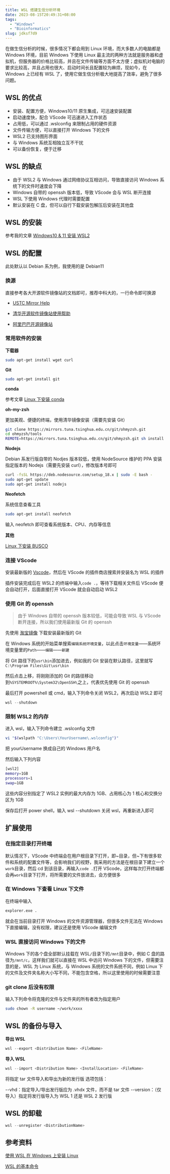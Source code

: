 ```yaml
---
title: WSL 搭建生信分析环境
date: 2023-08-15T20:49:31+08:00
tags:
  - "Windows"
  - "Bioinformatics"
slug: jdksf7d9
---
```


在做生信分析的时候，很多情况下都会用到 Linux 环境，而大多数人的电脑都是 Windows 环境，目前 Windows 下使用 Linux 最主流的两种方法就是服务器和虚拟机，但服务器的价格比较高，并且在文件传输等方面不太方便；虚拟机对电脑的要求比较高，并且占用也很大、启动时间长且配置较为麻烦，现如今，在 Windows 上已经有 WSL 了，使用它做生信分析极大地提高了效率，避免了很多问题。

<!--more-->

## WSL 的优点

- 安装、配置方便，Windows10/11 原生集成，可迅速安装配置
- 启动速度快，配合 VScode 可迅速进入工作状态
- 占用低，可以通过 .wslconfig 来限制占用的硬件资源
- 文件传输方便，可以直接打开 Windows 下的文件
- WSL2 已支持图形界面
- 与 Windows 系统互相独立互不干扰
- 可以备份恢复，便于迁移

## WSL 的缺点

- 由于 WSL2 与 Windows 通过网络协议互相访问，导致直接访问 Windows 系统下的文件时速度会下降
- Windows 自带的 openssh 版本低，导致 VScode 会与 WSL 断开连接
- WSL 下使用 Windows 代理时需要配置
- 默认安装在 C 盘，但可以自行下载安装包解压后安装在其他盘

## WSL 的安装

参考我的文章 [Windows10 & 11 安装 WSL2](https://www.yuanj.top/posts/309de741/)

## WSL 的配置

此处默认以 Debian 系为例，我使用的是 Debian11

### 换源

直接参考各大开源软件镜像站的文档即可，推荐中科大的，一行命令即可换源

- [USTC Mirror Help](https://mirrors.ustc.edu.cn/help/)

- [清华开源软件镜像站使用帮助](https://mirrors-i.tuna.tsinghua.edu.cn/help/debian/)

- [阿里巴巴开源镜像站](https://developer.aliyun.com/mirror/)

### 常用软件的安装

**下载器**

```bash
sudo apt-get install wget curl
```

**Git**

```bash
sudo apt-get install git
```

**conda**

参考文章 [Linux 下安装 conda](https://www.yuanj.top/posts/1d0dd329/)

**oh-my-zsh**

更加美观、便捷的终端，使用清华镜像安装（需要先安装 Git）

```bash
git clone https://mirrors.tuna.tsinghua.edu.cn/git/ohmyzsh.git
cd ohmyzsh/tools
REMOTE=https://mirrors.tuna.tsinghua.edu.cn/git/ohmyzsh.git sh install.sh
```

**Nodejs**

Debian 系发行版自带的 Nodjes 版本较低，使用 NodeSource 维护的 PPA 安装指定版本的 Nodejs（需要先安装 curl），修改版本号即可

```bash
curl -fsSL https://deb.nodesource.com/setup_18.x | sudo -E bash -
sudo apt-get update
sudo apt-get install nodejs
```

**Neofetch**

系统信息查看工具

```bash
sudo apt-get install neofetch
```

输入 neofetch 即可查看系统版本、CPU、内存等信息

**其他**

[Linux 下安装 BUSCO](https://www.yuanj.top/posts/24ed802/)

### 连接 VScode

安装最新版的 [Vscode](https://code.visualstudio.com/)，然后在 VScode 的插件商店搜索并安装名为 WSL 的插件

插件安装完成后在 WSL2 的终端中输入`code .`，等待下载相关文件后 VScode 便会自动打开，后面直接打开 VScode 就会自动启动 WSL2

### 使用 Git 的 openssh

>由于 Windows 自带的 openssh 版本较低，可能会导致 WSL 与 VScode 断开连接，所以我们使用最新版 Git 的 openssh

先使用 [淘宝镜像](https://registry.npmmirror.com/binary.html?path=git-for-windows/) 下载安装最新版的 Git

在 Windows 系统的开始菜单搜索`编辑系统环境变量`，以此点击`环境变量`——系统环境变量里的`Path`——`编辑`——`新建`

将 Git 路径下的`usr\bin`添加进去，例如我的 Git 安装在默认路径，这里就写`C:\Program Files\Git\usr\bin`

然后点击上移，将刚刚添加的 Git 的路径移动到`%SYSTEMROOT%\System32\OpenSSH\`之上，代表优先使用 Git 的 openssh

最后打开 powershell 或 cmd，输入下列命令关闭 WSL2，再次启动 WSL2 即可

```powershell
wsl --shutdown
```

### 限制 WSL2 的内存

进入 wsl，输入下列命令建立 .wslconfig 文件

```bash
vi "$(wslpath "C:\Users\YourUsername\.wslconfig")"
```
把 yourUsername 换成自己的 Windows 用户名 

然后输入下列内容

```bash
[wsl2]
memory=1GB 
processors=1
swap=1GB
```

这些内容分别指定了 WSL2 实例的最大内存为 1GB、占用核心为 1 核心和交换分区为 1GB

保存后打开 power shell，输入 wsl --shutdown 关闭 wsl，再重新进入即可

## 扩展使用

### 在指定目录打开终端

默认情况下，VScode 中终端会在用户根目录下打开，即~目录，但~下有很多软件和系统的配置文件等，会影响我们的视野，我采用的方法是在根目录下建立一个`work`目录，然后 cd 到该目录，再输入`code .`打开 VScode，这样每次打开终端都会再`work`目录下打开，将所需要的文件放进去，会方便很多

### 在 Windows 下查看 Linux 下文件

在终端中输入

```bash
explorer.exe .
```

就会在当前目录打开 Windows 的文件资源管理器，但很多文件无法在 Windows 下直接编辑，没有权限，建议还是使用 VScode 编辑文件

### WSL 直接访问 Windows 下的文件

Windows 下的各个盘全部默认挂载在 WSL`/`目录下的`/mnt`目录中，例如 C 盘的路径为`/mnt/c`，这样我们就可以直接在 WSL 中访问 Windows 下的文件，但需要注意的是，WSL 为 Linux 系统，与 Windows 系统的文件系统不同，例如 Linux 下的文件及文件夹名称大小写不同，不能包含空格，所以这里使用的时候需要注意

### git clone 后没有权限

输入下列命令将克隆的文件与文件夹的所有者改为指定用户

```bash
sudo chown -R username ~/work/xxxx
```

## WSL 的备份与导入

**导出 WSL**

```powershell
wsl --export <Distribution Name> <FileName>
```

**导入 WSL**

```powershell
wsl --import <Distribution Name> <InstallLocation> <FileName>
```

将指定 tar 文件导入和导出为新的发行版 选项包括：

--vhd：指定导入/导出发行版应为 .vhdx 文件，而不是 tar 文件
--version：（仅导入）指定将发行版导入为 WSL 1 还是 WSL 2 发行版

## WSL 的卸载

```powershell
wsl --unregister <DistributionName>
```

## 参考资料

[使用 WSL 在 Windows 上安装 Linux](https://learn.microsoft.com/zh-cn/windows/wsl/install)

[WSL 的基本命令](https://learn.microsoft.com/zh-cn/windows/wsl/basic-commands)